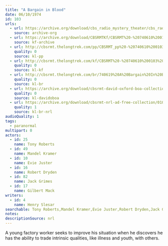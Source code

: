 ```yaml
---
title: "A Bargain in Blood"
date: 06/10/1974
id: 103
urls: 
  - url: https://archive.org/download/cbs_radio_mystery_theater/cbs_radio_mystery_theater-0101-0150.zip/cbs_radio_mystery_theater-0101-0150%2Fcbsrmt_0103_a_bargain_in_blood.mp3
    source: archive-org
  - url: https://archive.org/download/CBSRMTKf/CBSRMT%20-%20740610%200103%20A%20Bargain%20In%20Blood_kf.mp3
    source: kf-archive
  - url: http://cbsrmt.thelongtrek.com/pp/CBSRMT_pp%20-%20740610%200103%20A%20Bargain%20in%20Blood.mp3
    quality: 0
    source: kl-pp
  - url: http://cbsrmt.thelongtrek.com/kf/CBSRMT%20-%20740610%200103%20A%20Bargain%20In%20Blood_kf.mp3
    quality: 0
    source: kl-kf
  - url: http://cbsrmt.thelongtrek.com/br/740619%20A%20Bargain%20In%20Blood%20WOR.mp3
    quality: 0
    source: kl-br
  - url: https://archive.org/download/cbsrmt-david-oxford-boa-collection/CBSRMT-740610-0103-A-Bargain-in-Blood-(64-44)_kf-{BoA}.mp3
    quality: 0
    source: kl-davidoboa
  - url: https://archive.org/download/cbsrmt-nrl-ad-free-collection/0103%20740619%20A%20Bargain%20In%20Blood%20WOR%20(no%20ads).mp3
    quality: 1
    source: kl-br-nrl
audioQuality: 1
tags: 
  - paranormal
multipart: 0
actors:  
  - id: 25
    name: Tony Roberts  
  - id: 49
    name: Mandel Kramer  
  - id: 10
    name: Evie Juster  
  - id: 16
    name: Robert Dryden  
  - id: 82
    name: Jack Grimes  
  - id: 17
    name: Gilbert Mack
writers:  
  - id: 4
    name: Henry Slesar
searchable: Tony Roberts,Mandel Kramer,Evie Juster,Robert Dryden,Jack Grimes,Gilbert Mack Henry Slesar
notes: 
descriptionSource: nrl
---
```

A young factory worker seeks to improve his situation when he discovers he has the ability to trade intrinsic qualities, like illness and youth, with others.